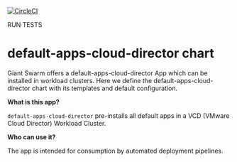 [![CircleCI](https://circleci.com/gh/giantswarm/default-apps-cloud-director.svg?style=shield)](https://circleci.com/gh/giantswarm/default-apps-cloud-director)

RUN TESTS

# default-apps-cloud-director chart

Giant Swarm offers a default-apps-cloud-director App which can be installed in workload clusters.
Here we define the default-apps-cloud-director chart with its templates and default configuration.

**What is this app?**

`default-apps-cloud-director` pre-installs all default apps in a VCD (VMware Cloud Director) Workload Cluster.

**Who can use it?**

The app is intended for consumption by automated deployment pipelines.
